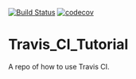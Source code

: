 [![Build Status](https://www.travis-ci.com/kreattang/Test_maven_travis_ci.svg?branch=main)](https://www.travis-ci.com/kreattang/Test_maven_travis_ci)
[![codecov](https://codecov.io/gh/kreattang/Test_maven_travis_ci/branch/main/graph/badge.svg?token=WI3NQL4HK5)](https://codecov.io/gh/kreattang/Test_maven_travis_ci)

# Travis_CI_Tutorial
A repo of how to use Travis CI.
